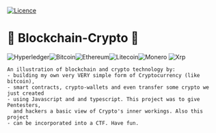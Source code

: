 [![Licence](https://img.shields.io/github/license/Ileriayo/markdown-badges?style=for-the-badge)](./LICENSE)

# 🚀 Blockchain-Crypto 🚀
![Hyperledger](https://img.shields.io/badge/hyperledger-2F3134?style=for-the-badge&logo=hyperledger&logoColor=white)![Bitcoin](https://img.shields.io/badge/Bitcoin-000?style=for-the-badge&logo=bitcoin&logoColor=white)![Ethereum](https://img.shields.io/badge/Ethereum-3C3C3D?style=for-the-badge&logo=Ethereum&logoColor=white)![Litecoin](https://img.shields.io/badge/Litecoin-A6A9AA?style=for-the-badge&logo=Litecoin&logoColor=white)![Monero](https://img.shields.io/badge/monero-FF6600?style=for-the-badge&logo=monero&logoColor=white) ![Xrp](https://img.shields.io/badge/Xrp-black?style=for-the-badge&logo=xrp&logoColor=white)

    An illustration of blockchain and crypto technology by:
    - building my own very VERY simple form of Cryptocurrency (like bitcoin), 
    - smart contracts, crypto-wallets and even transfer some crypto we just created  
    - using Javascript and and typescript. This project was to give Pentesters,
      and hackers a basic view of Crypto's inner workings. Also this project
    - can be incorporated into a CTF. Have fun.
